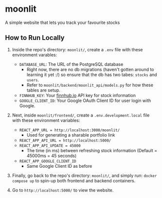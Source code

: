 # moonlit

A simple website that lets you track your favourite stocks

## How to Run Locally

1. Inside the repo's directory: `moonlit/`, create a `.env` file with these environment varables:

   - `DATABASE_URL`: The URL of the PostgreSQL database
     - Right now, there are no db migrations (haven't gotten around to learning it yet :/) so ensure that the db has two tabes: `stocks` and `users`.
     - Refer to `moonlit/backend/moonlit_api/models.py` for how these tables are setup.
   - `FINNHUB_KEY`: Your [finnhub.io](https://finnhub.io/) API key for stock information
   - `GOOGLE_CLIENT_ID`: Your Google OAuth Client ID for user login with Google.

2. Next, inside `moonlit/frontend/`, create a `.env.development.local` file with these environment variables:

   - `REACT_APP_URL = http://localhost:3000/moonlit/`
     - Used for generating a sharable portfolio link
   - `REACT_APP_API_URL = http://localhost:5000/`
   - `REACT_APP_API_UPDATE = 45000`
     - The time (in ms) between refreshing stock information (Default = 45000ms = 45 seconds)
   - `REACT_APP_GOOGLE_CLIENT_ID`
     - Same Google Client ID as before

3. Finally, go back to the repo's directory: `moonlit/`, and simply run: `docker compose up` to spin-up both frontend and backend containers.

4. Go to `http://localhost:5000/` to view the website.
